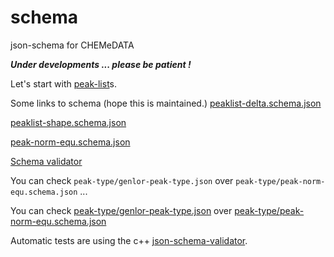 # schema

json-schema for CHEMeDATA

***Under developments ... please be patient !***

Let's start with [peak-list](peak-list.md)s.

Some links to schema (hope this is maintained.)
[peaklist-delta.schema.json](https://chemedata.github.io/schema/peaklist-delta.schema.json)

[peaklist-shape.schema.json](https://chemedata.github.io/schema/peaklist-shape.schema.json)

[peak-norm-equ.schema.json](https://chemedata.github.io/schema/peak-type/peak-norm-equ.schema.json)

[Schema validator](https://www.jsonschemavalidator.net/)

You can check `peak-type/genlor-peak-type.json` over `peak-type/peak-norm-equ.schema.json` ...

You can check [peak-type/genlor-peak-type.json](https://chemedata.github.io/schema/peak-type/genlor-peak-type.json) over [peak-type/peak-norm-equ.schema.json](https://chemedata.github.io/schema/peak-type/peak-norm-equ.schema.json)


Automatic tests are using the c++ [json-schema-validator](https://github.com/pboettch/json-schema-validator).
